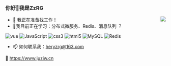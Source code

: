 
### 你好👋我是ZzRG

<img align="right" src="https://github-readme-stats.vercel.app/api?username=ZzRG18&show_icons=true" />

- 🔭 我正在准备找工作！
- 🌱我目前正在学习：分布式微服务、Redis、消息队列 ？
<p>
<img src="https://img.shields.io/badge/-Vue.js-192133?style=flat&logo=vue.js&logoColor=white" alt="vue" /> 
<img src="https://img.shields.io/badge/-JavaScript-192133?style=flat&logo=JavaScript&logoColor=white" alt="JavaScript" /> 
<img src="https://img.shields.io/badge/-css-192133?style=flat&logo=css3&logoColor=white" alt="css3" /> 
<img src="https://img.shields.io/badge/-html5-192133?style=flat&logo=html5&logoColor=white" alt="html5" /> 
<img src="https://img.shields.io/badge/-MySQL-192133?style=flat&logo=mysql&logoColor=white" alt="MySQL" /> 
<img src="https://img.shields.io/badge/-Redis-192133?style=flat&logo=redis&logoColor=white" alt="Redis" /> 
</p>

- 📫 如何联系我：heryzrg@163.com

🔗 https://www.juziw.cn


<!--
**CSTHenry/CSTHenry** 是一个 ✨ _special_ ✨ 存储库，因为它的 `README.md`（此文件）出现在您的 GitHub 个人资料中。
以下是一些帮助您入门的想法：
- 🔭 我目前正在做...
- 🌱 我现在正在学习...
- 👯 我正在寻找合作...
- 🤔 我正在寻求帮助...
- 💬 问我...
- 📫 如何联系我：...
- 😄 代词：...
- ⚡ 有趣的事实：...
-->
